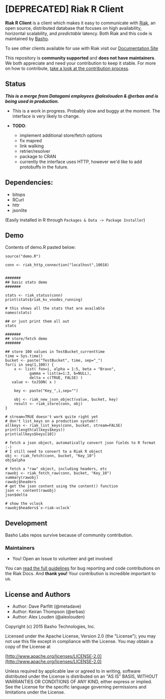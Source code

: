 # [DEPRECATED] Riak R Client

**Riak R Client** is a client which makes it easy to communicate with [Riak](http://basho.com/riak/), an open source, distributed database that focuses on high availability, horizontal scalability, and *predictable*
latency. Both Riak and this code is maintained by [Basho](http://www.basho.com/). 

To see other clients available for use with Riak visit our
[Documentation Site](http://docs.basho.com/riak/latest/dev/using/libraries)

This repository is **community supported** and **does not have maintainers**. We both appreciate and need your
contribution to keep it stable. For more on how to contribute, [take a look at the contribution process](#contribution).

## Status

***This is a merge from Datagami employees @alexlouden & @erbas and is being used in production.***
- This is a work in progress. Probably slow and buggy at the moment. The interface is very likely to change.

- **TODO**:
  - implement additional store/fetch options
  - fix mapred
  - link walking
  - retrier/resolver
  - package to CRAN
  - currently the interface uses HTTP, however we'd like to add protobuffs in the future.

## Dependencies:

* bitops
* RCurl
* httr
* jsonlite

(Easily installed in R through `Packages & Data -> Package Installer`)


## Demo

Contents of demo.R pasted below:

```
source("demo.R")

conn <- riak_http_connection("localhost",10018)


#######
## basic stats demo
#######

stats <- riak_status(conn)
print(stats$riak_kv_vnodes_running)

# this shows all the stats that are available
names(stats)

## or just print them all out
stats

#######
## store/fetch demo
#######

## store 100 values in TestBucket_currenttime
time = Sys.time()
bucket <- paste("TestBucket", time, sep="_")
for(i in seq(1,100)) {
	x <- list( foo=i, alpha = 1:5, beta = "Bravo", 
           gamma = list(a=1:3, b=NULL), 
           delta = c(TRUE, FALSE) )
   value <- toJSON( x )
	
	key <- paste("Key_",i,sep="")

	obj <- riak_new_json_object(value, bucket, key)
	result <- riak_store(conn, obj)
}

# stream=TRUE doesn't work quite right yet
# don't list_keys on a production system!!
allkeys <- riak_list_keys(conn, bucket, stream=FALSE)
print(length(allkeys$keys))
print(allkeys$keys[10])

# fetch a json object, automatically convert json fields to R format :-)
# I still need to convert to a Riak R object
obj <- riak_fetch(conn, bucket, "Key_10")
obj$alpha

# fetch a "raw" object, including headers, etc
rawobj <- riak_fetch_raw(conn, bucket, "Key_10")
summary(rawobj)
rawobj$headers
# get the json content using the content() function
json <- content(rawobj)
json$delta

# show the vclock
rawobj$headers$`x-riak-vclock`

```

## Development

Basho Labs repos survive because of community contribution.

### Maintainers
* You! Open an Issue to volunteer and get involved

You can [read the full guidelines](http://docs.basho.com/riak/latest/community/bugs/) for bug reporting and code contributions on the Riak Docs. And **thank you!** Your contribution is incredible important to us.

## License and Authors

* Author: Dave Parfitt (@metadave)
* Author: Keiran Thompson (@erbas)
* Author: Alex Louden (@alexlouden)

Copyright (c) 2015 Basho Technologies, Inc.

Licensed under the Apache License, Version 2.0 (the "License");
you may not use this file except in compliance with the License.
You may obtain a copy of the License at

[http://www.apache.org/licenses/LICENSE-2.0](http://www.apache.org/licenses/LICENSE-2.0)

Unless required by applicable law or agreed to in writing, software
distributed under the License is distributed on an "AS IS" BASIS,
WITHOUT WARRANTIES OR CONDITIONS OF ANY KIND, either express or implied.
See the License for the specific language governing permissions and
limitations under the License.

